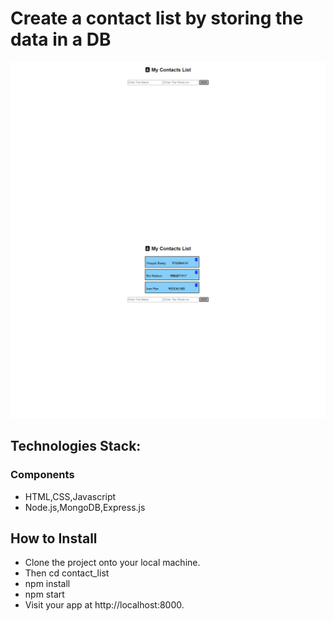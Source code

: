 # Create a contact list by storing the data in a DB

![Empty Database](project_images/image1.png)
![Added contacts to DB](project_images/image2.png)

## Technologies Stack:

### Components
* HTML,CSS,Javascript
* Node.js,MongoDB,Express.js



## How to Install

* Clone the project onto your local machine.
* Then cd contact_list
* npm install
* npm start
* Visit your app at http://localhost:8000.
